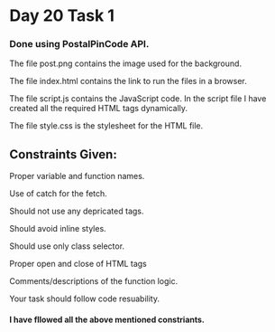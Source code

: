<h1>Day 20 Task 1</h1>
<h3>Done using PostalPinCode API.</h3>
<p>The file post.png contains the image used for the background.</p>
<p>The file index.html contains the link to run the files in a browser.</p>
<p>The file script.js contains the JavaScript code. In the script file I have created all the required HTML tags dynamically.</p>
<p>The file style.css is the stylesheet for the HTML file.</p>

<h2>Constraints Given:</h2>
<p>Proper variable and function names.</p>
<p>Use of catch for the fetch.</p>
<p>Should not use any depricated tags.</p>
<p>Should avoid inline styles.</p>
<p>Should use only class selector.</p>
<p>Proper open and close of HTML tags</p>
<p>Comments/descriptions of the function logic.</p>
<p>Your task should follow code resuability.</p>

<h4>I have fllowed all the above mentioned constriants.</h4>
